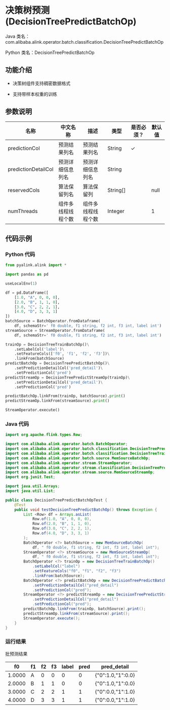 # 决策树预测 (DecisionTreePredictBatchOp)
Java 类名：com.alibaba.alink.operator.batch.classification.DecisionTreePredictBatchOp

Python 类名：DecisionTreePredictBatchOp


## 功能介绍

- 决策树组件支持稠密数据格式

- 支持带样本权重的训练

## 参数说明


| 名称 | 中文名称 | 描述 | 类型 | 是否必须？ | 默认值 |
| --- | --- | --- | --- | --- | --- |
| predictionCol | 预测结果列名 | 预测结果列名 | String | ✓ |  |
| predictionDetailCol | 预测详细信息列名 | 预测详细信息列名 | String |  |  |
| reservedCols | 算法保留列名 | 算法保留列 | String[] |  | null |
| numThreads | 组件多线程线程个数 | 组件多线程线程个数 | Integer |  | 1 |



## 代码示例
### Python 代码
```python
from pyalink.alink import *

import pandas as pd

useLocalEnv(1)

df = pd.DataFrame([
    [1.0, "A", 0, 0, 0],
    [2.0, "B", 1, 1, 0],
    [3.0, "C", 2, 2, 1],
    [4.0, "D", 3, 3, 1]
])
batchSource = BatchOperator.fromDataframe(
    df, schemaStr=' f0 double, f1 string, f2 int, f3 int, label int')
streamSource = StreamOperator.fromDataframe(
    df, schemaStr=' f0 double, f1 string, f2 int, f3 int, label int')

trainOp = DecisionTreeTrainBatchOp()\
    .setLabelCol('label')\
    .setFeatureCols(['f0', 'f1', 'f2', 'f3'])\
    .linkFrom(batchSource)
predictBatchOp = DecisionTreePredictBatchOp()\
    .setPredictionDetailCol('pred_detail')\
    .setPredictionCol('pred')
predictStreamOp = DecisionTreePredictStreamOp(trainOp)\
    .setPredictionDetailCol('pred_detail')\
    .setPredictionCol('pred')

predictBatchOp.linkFrom(trainOp, batchSource).print()
predictStreamOp.linkFrom(streamSource).print()

StreamOperator.execute()
```
### Java 代码
```java
import org.apache.flink.types.Row;

import com.alibaba.alink.operator.batch.BatchOperator;
import com.alibaba.alink.operator.batch.classification.DecisionTreePredictBatchOp;
import com.alibaba.alink.operator.batch.classification.DecisionTreeTrainBatchOp;
import com.alibaba.alink.operator.batch.source.MemSourceBatchOp;
import com.alibaba.alink.operator.stream.StreamOperator;
import com.alibaba.alink.operator.stream.classification.DecisionTreePredictStreamOp;
import com.alibaba.alink.operator.stream.source.MemSourceStreamOp;
import org.junit.Test;

import java.util.Arrays;
import java.util.List;

public class DecisionTreePredictBatchOpTest {
	@Test
	public void testDecisionTreePredictBatchOp() throws Exception {
		List <Row> df = Arrays.asList(
			Row.of(1.0, "A", 0, 0, 0),
			Row.of(2.0, "B", 1, 1, 0),
			Row.of(3.0, "C", 2, 2, 1),
			Row.of(4.0, "D", 3, 3, 1)
		);
		BatchOperator <?> batchSource = new MemSourceBatchOp(
			df, " f0 double, f1 string, f2 int, f3 int, label int");
		StreamOperator <?> streamSource = new MemSourceStreamOp(
			df, " f0 double, f1 string, f2 int, f3 int, label int");
		BatchOperator <?> trainOp = new DecisionTreeTrainBatchOp()
			.setLabelCol("label")
			.setFeatureCols("f0", "f1", "f2", "f3")
			.linkFrom(batchSource);
		BatchOperator <?> predictBatchOp = new DecisionTreePredictBatchOp()
			.setPredictionDetailCol("pred_detail")
			.setPredictionCol("pred");
		StreamOperator <?> predictStreamOp = new DecisionTreePredictStreamOp(trainOp)
			.setPredictionDetailCol("pred_detail")
			.setPredictionCol("pred");
		predictBatchOp.linkFrom(trainOp, batchSource).print();
		predictStreamOp.linkFrom(streamSource).print();
		StreamOperator.execute();
	}
}
```

### 运行结果
批预测结果

f0|f1|f2|f3|label|pred|pred_detail
---|---|---|---|-----|----|-----------
1.0000|A|0|0|0|0|{"0":1.0,"1":0.0}
2.0000|B|1|1|0|0|{"0":1.0,"1":0.0}
3.0000|C|2|2|1|1|{"0":0.0,"1":1.0}
4.0000|D|3|3|1|1|{"0":0.0,"1":1.0}

